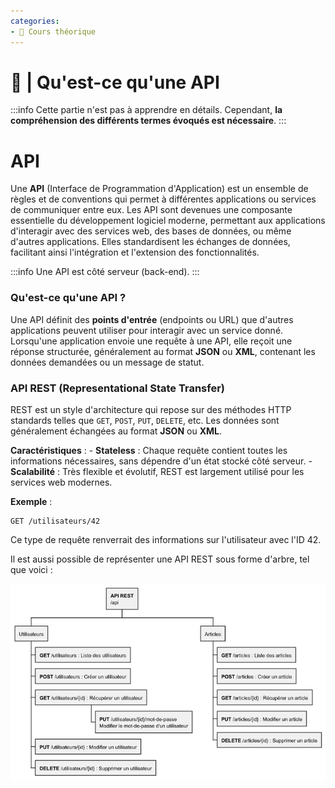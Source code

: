 ```yaml
---
categories:
- 📜 Cours théorique
---
```


# 📜 | Qu'est-ce qu'une API

:::info
Cette partie n'est pas à apprendre en détails. Cependant, **la compréhension des différents termes évoqués est nécessaire**.
:::

# API

Une **API** (Interface de Programmation d'Application) est un ensemble de règles et de conventions qui permet à différentes applications ou services de communiquer entre eux. Les API sont devenues une composante essentielle du développement logiciel moderne, permettant aux applications d'interagir avec des services web, des bases de données, ou même d'autres applications. Elles standardisent les échanges de données, facilitant ainsi l'intégration et l'extension des fonctionnalités.

:::info
Une API est côté serveur (back-end).
:::

### Qu'est-ce qu'une API ?

Une API définit des **points d'entrée** (endpoints ou URL) que d'autres applications peuvent utiliser pour interagir avec un service donné. Lorsqu'une application envoie une requête à une API, elle reçoit une réponse structurée, généralement au format **JSON** ou **XML**, contenant les données demandées ou un message de statut.

### **API REST (Representational State Transfer)**

REST est un style d'architecture qui repose sur des méthodes HTTP standards telles que `GET`, `POST`, `PUT`, `DELETE`, etc. Les données sont généralement échangées au format **JSON** ou **XML**.

**Caractéristiques** :
    - **Stateless** : Chaque requête contient toutes les informations nécessaires, sans dépendre d'un état stocké côté serveur.
    - **Scalabilité** : Très flexible et évolutif, REST est largement utilisé pour les services web modernes.

**Exemple** :
```http
GET /utilisateurs/42
```
Ce type de requête renverrait des informations sur l'utilisateur avec l'ID 42.

Il est aussi possible de représenter une API REST sous forme d'arbre, tel que voici :

![rest_api.png](../resources/rest_api.png)